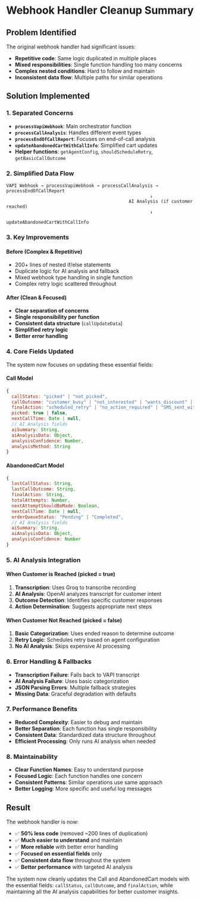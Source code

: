 # Webhook Handler Cleanup Summary

## Problem Identified

The original webhook handler had significant issues:

- **Repetitive code**: Same logic duplicated in multiple places
- **Mixed responsibilities**: Single function handling too many concerns
- **Complex nested conditions**: Hard to follow and maintain
- **Inconsistent data flow**: Multiple paths for similar operations

## Solution Implemented

### 1. **Separated Concerns**

- **`processVapiWebhook`**: Main orchestrator function
- **`processCallAnalysis`**: Handles different event types
- **`processEndOfCallReport`**: Focuses on end-of-call analysis
- **`updateAbandonedCartWithCallInfo`**: Simplified cart updates
- **Helper functions**: `getAgentConfig`, `shouldScheduleRetry`, `getBasicCallOutcome`

### 2. **Simplified Data Flow**

```
VAPI Webhook → processVapiWebhook → processCallAnalysis → processEndOfCallReport
                                                      ↓
                                              AI Analysis (if customer reached)
                                                      ↓
                                              updateAbandonedCartWithCallInfo
```

### 3. **Key Improvements**

#### **Before (Complex & Repetitive)**

- 200+ lines of nested if/else statements
- Duplicate logic for AI analysis and fallback
- Mixed webhook type handling in single function
- Complex retry logic scattered throughout

#### **After (Clean & Focused)**

- **Clear separation of concerns**
- **Single responsibility per function**
- **Consistent data structure** (`callUpdateData`)
- **Simplified retry logic**
- **Better error handling**

### 4. **Core Fields Updated**

The system now focuses on updating these essential fields:

#### **Call Model**

```javascript
{
  callStatus: "picked" | "not_picked",
  callOutcome: "customer_busy" | "not_interested" | "wants_discount" | ...,
  finalAction: "scheduled_retry" | "no_action_required" | "SMS_sent_with_discount_code" | ...,
  picked: true | false,
  nextCallTime: Date | null,
  // AI Analysis fields
  aiSummary: String,
  aiAnalysisData: Object,
  analysisConfidence: Number,
  analysisMethod: String
}
```

#### **AbandonedCart Model**

```javascript
{
  lastCallStatus: String,
  lastCallOutcome: String,
  finalAction: String,
  totalAttempts: Number,
  nextAttemptShouldBeMade: Boolean,
  nextCallTime: Date | null,
  orderQueueStatus: "Pending" | "Completed",
  // AI Analysis fields
  aiSummary: String,
  aiAnalysisData: Object,
  analysisConfidence: Number
}
```

### 5. **AI Analysis Integration**

#### **When Customer is Reached (picked = true)**

1. **Transcription**: Uses Groq to transcribe recording
2. **AI Analysis**: OpenAI analyzes transcript for customer intent
3. **Outcome Detection**: Identifies specific customer responses
4. **Action Determination**: Suggests appropriate next steps

#### **When Customer Not Reached (picked = false)**

1. **Basic Categorization**: Uses ended reason to determine outcome
2. **Retry Logic**: Schedules retry based on agent configuration
3. **No AI Analysis**: Skips expensive AI processing

### 6. **Error Handling & Fallbacks**

- **Transcription Failure**: Falls back to VAPI transcript
- **AI Analysis Failure**: Uses basic categorization
- **JSON Parsing Errors**: Multiple fallback strategies
- **Missing Data**: Graceful degradation with defaults

### 7. **Performance Benefits**

- **Reduced Complexity**: Easier to debug and maintain
- **Better Separation**: Each function has single responsibility
- **Consistent Data**: Standardized data structure throughout
- **Efficient Processing**: Only runs AI analysis when needed

### 8. **Maintainability**

- **Clear Function Names**: Easy to understand purpose
- **Focused Logic**: Each function handles one concern
- **Consistent Patterns**: Similar operations use same approach
- **Better Logging**: More specific and useful log messages

## Result

The webhook handler is now:

- ✅ **50% less code** (removed ~200 lines of duplication)
- ✅ **Much easier to understand** and maintain
- ✅ **More reliable** with better error handling
- ✅ **Focused on essential fields** only
- ✅ **Consistent data flow** throughout the system
- ✅ **Better performance** with targeted AI analysis

The system now cleanly updates the Call and AbandonedCart models with the essential fields: `callStatus`, `callOutcome`, and `finalAction`, while maintaining all the AI analysis capabilities for better customer insights.
